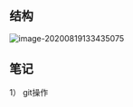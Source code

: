 ## 结构

![image-20200819133435075](E:\Workspace\Demo\LearningReact\admin-client\README.assets\image-20200819133435075.png)

## 笔记
  1） git操作